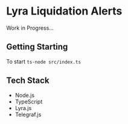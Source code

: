 # Lyra Liquidation Alerts

Work in Progress...

## Getting Starting

To start ```ts-node src/index.ts``` 

## Tech Stack 

* Node.js
* TypeScript
* Lyra.js
* Telegraf.js

